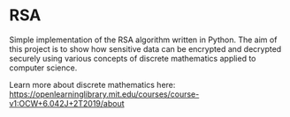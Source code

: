 # RSA
Simple implementation of the RSA algorithm written in Python. The aim of this project is to show how sensitive data can be encrypted and decrypted securely using various concepts of discrete mathematics applied to computer science.

Learn more about discrete mathematics here: <https://openlearninglibrary.mit.edu/courses/course-v1:OCW+6.042J+2T2019/about>


